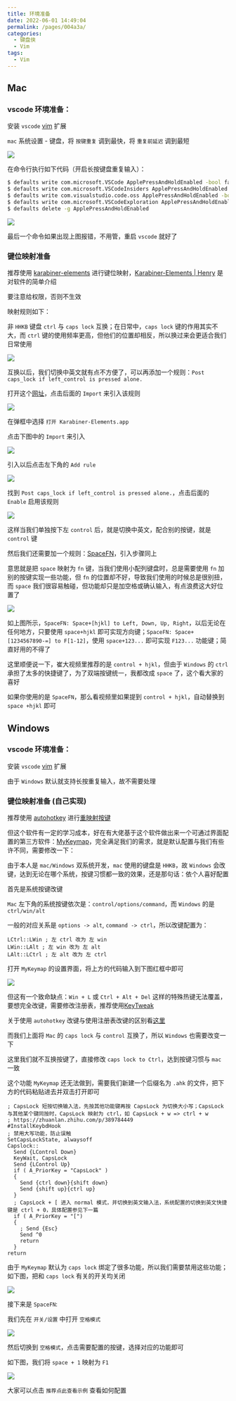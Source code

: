 ```yaml
---
title: 环境准备
date: 2022-06-01 14:49:04
permalink: /pages/004a3a/
categories:
  - 键盘侠
  - Vim
tags:
  - Vim
---
```


## Mac

### vscode 环境准备：

安装 `vscode` [vim](https://marketplace.visualstudio.com/items?itemName=vscodevim.vim) 扩展

`mac` 系统设置 - 键盘，将 `按键重复` 调到最快，将 `重复前延迟` 调到最短

![](../../.vuepress/public/img/vim/000.png)

在命令行执行如下代码（开启长按键盘重复输入）：

```bash
$ defaults write com.microsoft.VSCode ApplePressAndHoldEnabled -bool false              # For VS Code
$ defaults write com.microsoft.VSCodeInsiders ApplePressAndHoldEnabled -bool false      # For VS Code Insider
$ defaults write com.visualstudio.code.oss ApplePressAndHoldEnabled -bool false         # For VS Codium
$ defaults write com.microsoft.VSCodeExploration ApplePressAndHoldEnabled -bool false   # For VS Codium Exploration users
$ defaults delete -g ApplePressAndHoldEnabled                                           # If necessary, reset global default
```

![](../../.vuepress/public/img/vim/001.png)

最后一个命令如果出现上图报错，不用管，重启 `vscode` 就好了

### 键位映射准备

推荐使用 [karabiner-elements](https://karabiner-elements.pqrs.org/) 进行键位映射，[Karabiner-Elements | Henry](/pages/2c17f0/) 是对软件的简单介绍

要注意给权限，否则不生效

映射规则如下：

非 `HHKB` 键盘 `ctrl` 与 `caps lock` 互换；在日常中，`caps lock` 键的作用其实不大，而 `ctrl` 键的使用频率更高，但他们的位置却相反，所以换过来会更适合我们日常使用

![](../../.vuepress/public/img/vim/002.png)

互换以后，我们切换中英文就有点不方便了，可以再添加一个规则：`Post caps_lock if left_control is pressed alone.`

打开这个[网址](https://ke-complex-modifications.pqrs.org/#control)，点击后面的 `Import` 来引入该规则

![](../../.vuepress/public/img/vim/003.png)

在弹框中选择 `打开 Karabiner-Elements.app`

点击下图中的 `Import` 来引入

![](../../.vuepress/public/img/vim/004.png)

引入以后点击左下角的 `Add rule`

![](../../.vuepress/public/img/vim/005.png)

找到 `Post caps_lock if left_control is pressed alone.`，点击后面的 `Enable` 启用该规则

![](../../.vuepress/public/img/vim/006.png)

这样当我们单独按下左 `control` 后，就是切换中英文，配合别的按键，就是 `control` 键

然后我们还需要加一个规则：[SpaceFN](https://ke-complex-modifications.pqrs.org/#spacefn)，引入步骤同上

意思就是把 `space` 映射为 `fn` 键，当我们使用小配列键盘时，总是需要使用 `fn` 加别的按键实现一些功能，但 `fn` 的位置却不好，导致我们使用的时候总是很别扭，而 `space` 我们很容易触碰，但功能却只是加空格或确认输入，有点浪费这大好位置了

![](../../.vuepress/public/img/vim/046.png)

如上图所示，`SpaceFN: Space+[hjkl] to Left, Down, Up, Right`，以后无论在任何地方，只要使用 `space+hjkl` 即可实现方向键；`SpaceFN: Space+[1234567890-=] to F[1-12]`，使用 `space+123...` 即可实现 `F123...` 功能键；简直好用的不得了

这里顺便说一下，崔大视频里推荐的是 `control + hjkl`，但由于 `Windows` 的 `ctrl` 承担了太多的快捷键了，为了双端按键统一，我都改成 `space` 了，这个看大家的喜好

如果你使用的是 `SpaceFN`，那么看视频里如果提到 `control + hjkl`，自动替换到 `space +hjkl` 即可

## Windows

### vscode 环境准备：

安装 `vscode` [vim](https://marketplace.visualstudio.com/items?itemName=vscodevim.vim) 扩展

由于 `Windows` 默认就支持长按重复输入，故不需要处理

### 键位映射准备 (自己实现)

推荐使用 [autohotkey](https://www.autohotkey.com/) 进行[重映射按键](https://wyagd001.github.io/zh-cn/docs/misc/Remap.htm)

但这个软件有一定的学习成本，好在有大佬基于这个软件做出来一个可通过界面配置的第三方软件：[MyKeymap](https://xianyukang.com/MyKeymap.html)，完全满足我们的需求，就是默认配置与我们有些许不同，需要修改一下：

由于本人是 `mac/Windows` 双系统开发，`mac` 使用的键盘是 `HHKB`，故 `Windows` 会改键，达到无论在哪个系统，按键习惯都一致的效果，还是那句话：依个人喜好配置

首先是系统按键改键

`Mac` 左下角的系统按键依次是：`control/options/command`，而 `Windows` 的是 `ctrl/win/alt`

一般的对应关系是 `options -> alt`, `command -> ctrl`，所以改键配置为：

```
LCtrl::LWin ; 左 ctrl 改为 左 win
LWin::LAlt ; 左 win 改为 左 alt
LAlt::LCtrl ; 左 alt 改为 左 ctrl
```

打开 `MyKeymap` 的设置界面，将上方的代码输入到下图红框中即可

![](../../.vuepress/public/img/vim/049.png)

但这有一个致命缺点：`Win + L` 或 `Ctrl + Alt + Del` 这样的特殊热键无法覆盖，要想完全改键，需要修改注册表，推荐使用[KeyTweak](https://www.bleepingcomputer.com/download/keytweak/)

关于使用 `autohotkey` 改键与使用注册表改键的区别看[这里](https://wyagd001.github.io/zh-cn/docs/misc/Remap.htm#registry)

而我们上面将 `Mac` 的 `caps lock` 与 `control` 互换了，所以 `Windows` 也需要改变一下

这里我们就不互换按键了，直接修改 `caps lock to Ctrl`，达到按键习惯与 `mac` 一致

这个功能 `MyKeymap` 还无法做到，需要我们新建一个后缀名为 `.ahk` 的文件，把下方的代码粘贴进去并双击打开即可

```
; CapsLock 短按切换输入法，先按其他功能键再按 CapsLock 为切换大小写；CapsLock 与其他某个键同按时，CapsLock 映射为 ctrl，如 CapsLock + w => ctrl + w
; https://zhuanlan.zhihu.com/p/389784449
#InstallKeybdHook
; 禁用大写功能，防止误触
SetCapsLockState, alwaysoff
Capslock::
  Send {LControl Down}
  KeyWait, CapsLock
  Send {LControl Up}
  if ( A_PriorKey = "CapsLock" )
  {
    Send {ctrl down}{shift down}
    Send {shift up}{ctrl up}
  }
  ; CapsLock + [ 进入 normal 模式，并切换到英文输入法，系统配置的切换到英文快捷键是 ctrl + 0，具体配置参见下一篇
  if ( A_PriorKey = "[")
  {
    ; Send {Esc}
    Send ^0
    return
  }
return
```

由于 `MyKeymap` 默认为 `caps lock` 绑定了很多功能，所以我们需要禁用这些功能；如下图，把和 `caps lock` 有关的开关均关闭

![](../../.vuepress/public/img/vim/052.png)

接下来是 `SpaceFN`:

我们先在 `开关/设置` 中打开 `空格模式`

![](../../.vuepress/public/img/vim/050.png)

然后切换到 `空格模式`，点击需要配置的按键，选择对应的功能即可

如下图，我们将 `space + 1` 映射为 `F1`

![](../../.vuepress/public/img/vim/051.png)

大家可以点击 `推荐点此查看示例` 查看如何配置
